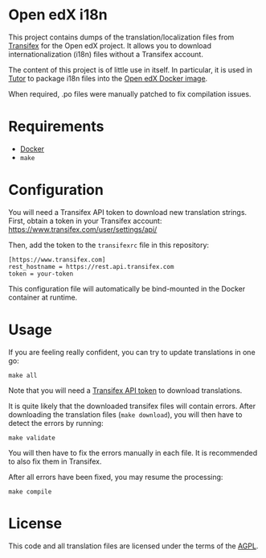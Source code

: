 # Open edX i18n

This project contains dumps of the translation/localization files from [Transifex](https://www.transifex.com/open-edx/) for the Open edX project. It allows you to download internationalization (i18n) files without a Transifex account.

The content of this project is of little use in itself. In particular, it is used in [Tutor](https://github.com/overhangio/tutor) to package i18n files into the [Open edX Docker image](https://hub.docker.com/r/overhangio/openedx/).

When required, .po files were manually patched to fix compilation issues.

# Requirements

- [Docker](https://docs.docker.com/engine/installation/)
- `make`

# Configuration

You will need a Transifex API token to download new translation strings. First, obtain a token in your Transifex account: https://www.transifex.com/user/settings/api/

Then, add the token to the `transifexrc` file in this repository:

    [https://www.transifex.com]
    rest_hostname = https://rest.api.transifex.com
    token = your-token

This configuration file will automatically be bind-mounted in the Docker container at runtime.

# Usage

If you are feeling really confident, you can try to update translations in one go:

    make all

Note that you will need a [Transifex API token](https://www.transifex.com/user/settings/api/) to download translations.

It is quite likely that the downloaded transifex files will contain errors. After downloading the translation files (`make download`), you will then have to detect the errors by running:

    make validate

You will then have to fix the errors manually in each file. It is recommended to also fix them in Transifex.

After all errors have been fixed, you may resume the processing:

    make compile

# License

This code and all translation files are licensed under the terms of the [AGPL](https://www.gnu.org/licenses/agpl-3.0.en.html).
